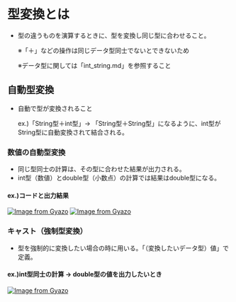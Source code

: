 # 型変換とは
- 型の違うものを演算するときに、型を変換し同じ型に合わせること。
  
  ※「＋」などの操作は同じデータ型同士でないとできないため

  ※データ型に関しては「int_string.md」を参照すること
## 自動型変換
- 自動で型が変換されること

  ex.)「String型＋int型」→ 「String型＋String型」になるように、int型がString型に自動変換されて結合される。

### 数値の自動型変換
- 同じ型同士の計算は、その型に合わせた結果が出力される。
- int型（数値）とdouble型（小数点）の計算では結果はdouble型になる。

#### ex.)コードと出力結果
[![Image from Gyazo](https://i.gyazo.com/18dcd3520f5257c15e6b1be3126d22e8.png)](https://gyazo.com/18dcd3520f5257c15e6b1be3126d22e8) [![Image from Gyazo](https://i.gyazo.com/eb9d8c18f7a8bdbf8b346ac47bed1ced.png)](https://gyazo.com/eb9d8c18f7a8bdbf8b346ac47bed1ced)

### キャスト（強制型変換）
- 型を強制的に変換したい場合の時に用いる。「（変換したいデータ型）値」で定義。
#### ex.)int型同士の計算 → double型の値を出力したいとき
[![Image from Gyazo](https://i.gyazo.com/eda8a649067ce93479bdccd754898240.png)](https://gyazo.com/eda8a649067ce93479bdccd754898240)
